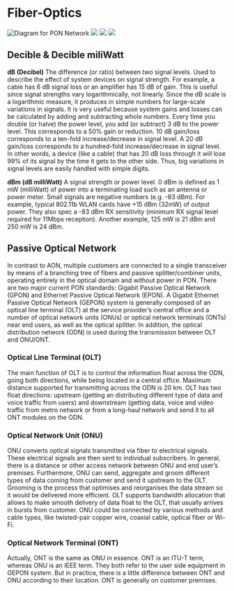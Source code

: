 # Fiber-Optics
![Diagram for PON Network](https://media.fs.com/images/community/erp/McQXJ_202401091639264BCW8.jpg)
![](https://media.fs.com/images/community/upload/kindEditor/202007/20/_1595239911_UJvUAgYQr0.jpg)
![](https://media.fs.com/images/community/upload/kindEditor/202007/20/_1595239772_WJgBUKb6MC.jpg)
![](https://cdn.bt-pon.com/wp-content/uploads/2021/12/fttx-architecture.png)

## Decible & Decible miliWatt 

**dB (Decibel)** The difference (or ratio) between two signal levels. Used to describe the effect of system devices on signal strength. For example, a cable has 6 dB signal loss or an amplifier has 15 dB of gain. This is useful since signal strengths vary logarithmically, not linearly. Since the dB scale is a logarithmic measure, it produces in simple numbers for large-scale variations in signals. It is very useful because system gains and losses can be calculated by adding and subtracting whole numbers. Every time you double (or halve) the power level, you add (or subtract) 3 dB to the power level. This corresponds to a 50% gain or reduction. 10 dB gain/loss corresponds to a ten-fold increase/decrease in signal level. A 20 dB gain/loss corresponds to a hundred-fold increase/decrease in signal level. In other words, a device (like a cable) that has 20 dB loss through it will lose 99% of its signal by the time it gets to the other side. Thus, big variations in signal levels are easily handled with simple digits.

**dBm (dB milliWatt)** A signal strength or power level. 0 dBm is defined as 1 mW (milliWatt) of power into a terminating load such as an antenna or power meter. Small signals are negative numbers (e.g. -83 dBm). For example, typical 802.11b WLAN cards have +15 dBm (32mW) of output power. They also spec a -83 dBm RX sensitivity (minimum RX signal level required for 11Mbps reception). Another example, 125 mW is 21 dBm and 250 mW is 24 dBm.

## Passive Optical Network 

In contrast to AON, multiple customers are connected to a single transceiver by means of a branching tree of fibers and passive splitter/combiner units, operating entirely in the optical domain and without power in PON.
There are two major current PON standards: Gigabit Passive Optical Network (GPON) and Ethernet Passive Optical Network (EPON).
A Gigabit Ethernet Passive Optical Network (GEPON) system is generally composed of an optical line terminal (OLT) at the service provider’s central office and a number of optical network units (ONUs) or optical network terminals (ONTs) near end users, as well as the optical splitter. In addition, the optical distribution network (ODN) is used during the transmission between OLT and ONU/ONT.

### Optical Line Terminal (OLT)
The main function of OLT is to control the information float across the ODN, going both directions, while being located in a central office. 
Maximum distance supported for transmitting across the ODN is 20 km. 
OLT has two float directions: upstream (getting an distributing different type of data and voice traffic from users) and downstream (getting data, voice and video traffic from metro network or from a long-haul network and send it to all ONT modules on the ODN.
### Optical Network Unit (ONU)
ONU converts optical signals transmitted via fiber to electrical signals. These electrical signals are then sent to individual subscribers. 
In general, there is a distance or other access network between ONU and end user’s premises. Furthermore, ONU can send, aggregate and groom different types of data coming from customer and send it upstream to the OLT. 
Grooming is the process that optimises and reorganises the data stream so it would be delivered more efficient. OLT supports bandwidth allocation that allows to make smooth delivery of data float to the OLT, that usually arrives in bursts from customer. 
ONU could be connected by various methods and cable types, like twisted-pair copper wire, coaxial cable, optical fiber or Wi-Fi.
### Optical Network Terminal (ONT)
Actually, ONT is the same as ONU in essence. ONT is an ITU-T term, whereas ONU is an IEEE term. They both refer to the user side equipment in GEPON system. But in practice, there is a little difference between ONT and ONU according to their location. ONT is generally on customer premises.
